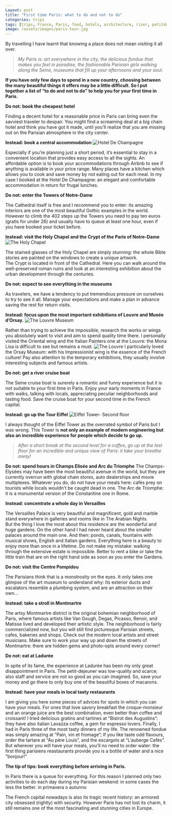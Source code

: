 ```yaml
---
Layout: post
title: "First time Paris: what to do and not to do"
categories: trips
tags: [trips, France, Paris, food, hotels, architecture, river, petitdejeuner, reastaurants travels, museums, toureiffel, versailles, louvre, joconde]
image: /assets/images/paris-tour.jpg
---
```



By travelling I have learnt that knowing a place does not mean visiting it all over. 

>_My Paris is: art everywhere in the city, the delicious fondue that makes you feel in paradise, the fashionable Parisian girls walking along the Seine, museums that fill up your afternoons and your soul._

**If you have only few days to spend in a new country, choosing between the many beautiful things it offers may be a little difficult. So I put together a list of “to do and not to do” to help you for your first time in Paris.** 

**Do not: book the cheapest hotel**


Finding a decent hotel for a reasonable price in Paris can bring even the savviest traveler to despair. You might find a screaming deal at a big chain hotel and think you have got it made, until you'll realize that you are missing out on the Parisian atmosphere in the city center.

**Instead: book a central accommodation**
![Hotel De Champagne](/assets/images/hotel-paris.jpg)


Especially if you’re planning just a short period, it’s essential to stay in a convenient location that provides easy access to all the sights. An affordable option is to book your accommodations through Airbnb to see if anything is available in your price range. Many places have a kitchen which allows you to cook and save money by not eating out for each meal. In my case I booked at the Hotel De Champagne: an elegant and comfortable accommodation in return for frugal lunches. 

**Do not: enter the Towers of Notre-Dame**

The Cathedral itself is free and I recommend you to enter: its amazing interiors are one of the most beautiful Gothic examples in the world.
However to climb the 402 steps up the Towers you need to pay ten euros (gratis for under 26) and usually have to queue at least one hour, even if you have booked your ticket before. 

**Instead: visit the Holy Chapel and the Crypt of the Paris of Notre-Dame**
![The Holy Chapel](/assets/images/holy-chapel.jpg)


The stained glasses of the Holy Chapel are simply stunning: the whole Bible stories are painted on the windows to create a unique artwork.  
The Crypt is located in front of the Cathedral. Here you can walk around the well-preserved roman ruins and look at an interesting exhibition about the urban development through the centuries.



**Do not: expect to see everything in the museums**


As travelers, we have a tendency to put tremendous pressure on ourselves to try to see it all. Manage your expectations and make a plan in advance saving the rest for return visits.

**Instead: focus upon the most important exhibitions of Louvre and Musée d’Orsay.**
![The Louvre Museum](/assets/images/paris.jpeg)


Rather than trying to achieve the impossible, research the works or wings you absolutely want to visit and aim to spend quality time there. I personally visited the Oriental wing and the Italian Painters one at the Louvre: the Mona Lisa is difficult to see but remains a must.
![The Louvre](/assets/images/paris-evidenza.jpg)
I particularly loved the Orsay Museum: with his Impressionist wing is the essence of the French culture! Pay also attention to the temporary exhibitions, they usually involve interesting subjects and famous artists.

**Do not: get a river cruise boat**


The Seine cruise boat is surerely a romantic and funny experience but it is not suitable to your first time in Paris. Enjoy your early moments in France with walks, talking with locals, appreciating peculiar neighborhoods and tasting food. Save the cruise boat for your second time in the French capital.

**Instead: go up the Tour Eiffel**
![Eiffel Tower- Second floor](/assets/images/tower-top.jpg)


I always thought of the Eiffel Tower as the overrated symbol of Paris but I was wrong. This Tower is **not only an example of modern engineering but also an incredible experience for people which decide to go up.** 
>_After a short break at the second level for a coffee, go up at the last floor for an incredible and unique view of Paris: it take your breathe away!_ 

**Do not: spend hours in Champs Elisée and Arc du Triomphe**
The Champs-Elysées may have been the most beautiful avenue in the world, but they are currently overrun with global chain stores, auto dealerships and movie multiplexes. Whatever you do, do not  have your meals here: cafés prey on tourists while locals wouldn't be caught dead in one. 
The Arc de Triomphe: it is a monumental version of the Constantine one in Rome.

**Instead: concentrate a whole day in Versailles**


The Versailles Palace is very beautiful and magnificent, gold and marble stand everywhere in galleries and rooms like in The Arabian Nights.  
But the thing I love the most about this residence are the wonderful and huge gardens. On the other hand I had never heard about the smaller palaces around the main one. And then: ponds, canals, fountains with musical shows, English and Italian gardens. Everything here is a beauty to enjoy more than once in a lifetime. Do not make my mistake: walking through the extensive estate is impossible.  Better to rent a bike or take the little train that are on the right hand side as soon as you enter the Gardens. 

**Do not: visit the Centre Pompidou** 


The Parisians think that is a monstrosity on the eyes. It only takes one glimpse of the art museum to understand why: Its exterior ducts and escalators resemble a plumbing system, and are an attraction on their own...

**Instead: take a stroll in Montmartre**


The artsy Montmartre district is the original bohemian neighborhood of Paris, where famous artists like Van Gough, Degas, Picasso, Renoir, and Matisse lived and developed their artistic style. The neighborhood is fairly commercialized now, but you will still find picturesque Parisian streets, cafes, bakeries and shops. Check out the modern local artists and street musicians. Make sure to work your way up and down the streets of Montmartre: there are hidden gems and photo-opts around every corner!

**Do not: eat at Ladurée**


In spite of its fame, the experience at Ladurèe has been my only great disappointment in Paris. The petit-dejeuner was low-quality and scarce; also staff and service are not so good as you can imagined. So, save your money and go there to only buy one of the beautiful boxes of macarons.

**Instead: have your meals in local tasty restaurants**

I am giving you here some pieces of advices for spots in which you can have your meals.
For ones that love savory breakfast the croque-monsieur and an orange juice are the best combination, even better than coffee and croissant!
I tried delicious gratins and tartines at “Bistrot des Augustins”: they have also italian Lavazza coffee, a gem for espresso lovers. 
Finally, I had  in Paris three of the most tasty dinners of my life. The renowned fondue was simply amazing at “Pain, vin et fromage”; If you like taste odd flavours, order the tartare at “Au père Louis”, and the escargots at “L’auberge Cafès”. But wherever you will have your meals, you'll no need to order water: the first thing parisiens reastaurants provide you is a bottle of water and a nice "bonjour!"

**The tip of tips: book everything before arriving in Paris.**

In Paris there is a queue for everything. For this reason I planned only two activities to do each day during my Parisian weekend: in some cases the less the better. in primavera o autunno

The French capital nowadays is also its tragic recent history: an armored city obsessed (rightly) with security. However Paris has not lost its charm, it still remains one of the most fascinating and stunning cities in Europe.
 
